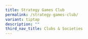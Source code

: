 ```yaml
---
title: Strategy Games Club
permalink: /strategy-games-club/
variant: tiptap
description: ""
third_nav_title: Clubs & Societies
---
```

